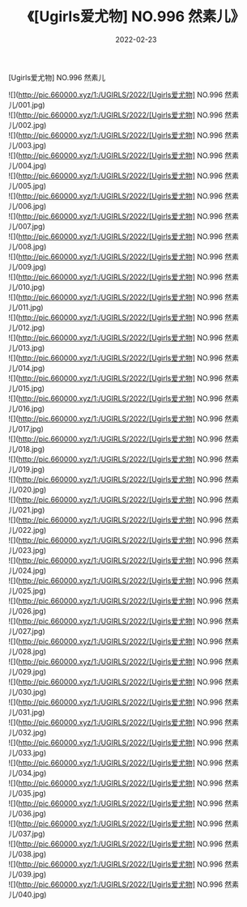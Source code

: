 ﻿---
layout: post
title:  《[Ugirls爱尤物] NO.996 然素儿》
date:   2022-02-23
img: http://pic.660000.xyz/1:/UGIRLS/2022/[Ugirls爱尤物] NO.996 然素儿/000.jpg
categories: [美女, 清纯, 唯美]
---

[Ugirls爱尤物] NO.996 然素儿

 ![](http://pic.660000.xyz/1:/UGIRLS/2022/[Ugirls爱尤物] NO.996 然素儿/001.jpg) <br>![](http://pic.660000.xyz/1:/UGIRLS/2022/[Ugirls爱尤物] NO.996 然素儿/002.jpg) <br>![](http://pic.660000.xyz/1:/UGIRLS/2022/[Ugirls爱尤物] NO.996 然素儿/003.jpg) <br>![](http://pic.660000.xyz/1:/UGIRLS/2022/[Ugirls爱尤物] NO.996 然素儿/004.jpg) <br>![](http://pic.660000.xyz/1:/UGIRLS/2022/[Ugirls爱尤物] NO.996 然素儿/005.jpg) <br>![](http://pic.660000.xyz/1:/UGIRLS/2022/[Ugirls爱尤物] NO.996 然素儿/006.jpg) <br>![](http://pic.660000.xyz/1:/UGIRLS/2022/[Ugirls爱尤物] NO.996 然素儿/007.jpg) <br>![](http://pic.660000.xyz/1:/UGIRLS/2022/[Ugirls爱尤物] NO.996 然素儿/008.jpg) <br>![](http://pic.660000.xyz/1:/UGIRLS/2022/[Ugirls爱尤物] NO.996 然素儿/009.jpg) <br>![](http://pic.660000.xyz/1:/UGIRLS/2022/[Ugirls爱尤物] NO.996 然素儿/010.jpg) <br>![](http://pic.660000.xyz/1:/UGIRLS/2022/[Ugirls爱尤物] NO.996 然素儿/011.jpg) <br>![](http://pic.660000.xyz/1:/UGIRLS/2022/[Ugirls爱尤物] NO.996 然素儿/012.jpg) <br>![](http://pic.660000.xyz/1:/UGIRLS/2022/[Ugirls爱尤物] NO.996 然素儿/013.jpg) <br>![](http://pic.660000.xyz/1:/UGIRLS/2022/[Ugirls爱尤物] NO.996 然素儿/014.jpg) <br>![](http://pic.660000.xyz/1:/UGIRLS/2022/[Ugirls爱尤物] NO.996 然素儿/015.jpg) <br>![](http://pic.660000.xyz/1:/UGIRLS/2022/[Ugirls爱尤物] NO.996 然素儿/016.jpg) <br>![](http://pic.660000.xyz/1:/UGIRLS/2022/[Ugirls爱尤物] NO.996 然素儿/017.jpg) <br>![](http://pic.660000.xyz/1:/UGIRLS/2022/[Ugirls爱尤物] NO.996 然素儿/018.jpg) <br>![](http://pic.660000.xyz/1:/UGIRLS/2022/[Ugirls爱尤物] NO.996 然素儿/019.jpg) <br>![](http://pic.660000.xyz/1:/UGIRLS/2022/[Ugirls爱尤物] NO.996 然素儿/020.jpg) <br>![](http://pic.660000.xyz/1:/UGIRLS/2022/[Ugirls爱尤物] NO.996 然素儿/021.jpg) <br>![](http://pic.660000.xyz/1:/UGIRLS/2022/[Ugirls爱尤物] NO.996 然素儿/022.jpg) <br>![](http://pic.660000.xyz/1:/UGIRLS/2022/[Ugirls爱尤物] NO.996 然素儿/023.jpg) <br>![](http://pic.660000.xyz/1:/UGIRLS/2022/[Ugirls爱尤物] NO.996 然素儿/024.jpg) <br>![](http://pic.660000.xyz/1:/UGIRLS/2022/[Ugirls爱尤物] NO.996 然素儿/025.jpg) <br>![](http://pic.660000.xyz/1:/UGIRLS/2022/[Ugirls爱尤物] NO.996 然素儿/026.jpg) <br>![](http://pic.660000.xyz/1:/UGIRLS/2022/[Ugirls爱尤物] NO.996 然素儿/027.jpg) <br>![](http://pic.660000.xyz/1:/UGIRLS/2022/[Ugirls爱尤物] NO.996 然素儿/028.jpg) <br>![](http://pic.660000.xyz/1:/UGIRLS/2022/[Ugirls爱尤物] NO.996 然素儿/029.jpg) <br>![](http://pic.660000.xyz/1:/UGIRLS/2022/[Ugirls爱尤物] NO.996 然素儿/030.jpg) <br>![](http://pic.660000.xyz/1:/UGIRLS/2022/[Ugirls爱尤物] NO.996 然素儿/031.jpg) <br>![](http://pic.660000.xyz/1:/UGIRLS/2022/[Ugirls爱尤物] NO.996 然素儿/032.jpg) <br>![](http://pic.660000.xyz/1:/UGIRLS/2022/[Ugirls爱尤物] NO.996 然素儿/033.jpg) <br>![](http://pic.660000.xyz/1:/UGIRLS/2022/[Ugirls爱尤物] NO.996 然素儿/034.jpg) <br>![](http://pic.660000.xyz/1:/UGIRLS/2022/[Ugirls爱尤物] NO.996 然素儿/035.jpg) <br>![](http://pic.660000.xyz/1:/UGIRLS/2022/[Ugirls爱尤物] NO.996 然素儿/036.jpg) <br>![](http://pic.660000.xyz/1:/UGIRLS/2022/[Ugirls爱尤物] NO.996 然素儿/037.jpg) <br>![](http://pic.660000.xyz/1:/UGIRLS/2022/[Ugirls爱尤物] NO.996 然素儿/038.jpg) <br>![](http://pic.660000.xyz/1:/UGIRLS/2022/[Ugirls爱尤物] NO.996 然素儿/039.jpg) <br>![](http://pic.660000.xyz/1:/UGIRLS/2022/[Ugirls爱尤物] NO.996 然素儿/040.jpg) <br>
